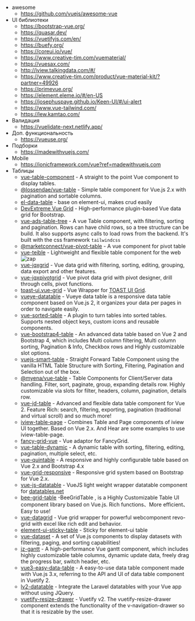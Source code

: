 - awesome
	- https://github.com/vuejs/awesome-vue
- UI библиотеки
	- https://bootstrap-vue.org/
	- https://quasar.dev/
	- https://vuetifyjs.com/en/
	- https://buefy.org/
	- https://coreui.io/vue/
	- https://www.creative-tim.com/vuematerial/
	- https://vuesax.com/
	- http://iview.talkingdata.com/#/
	- https://www.creative-tim.com/product/vue-material-kit/?partner=49926
	- https://primevue.org/
	- https://element.eleme.io/#/en-US
	- https://josephuspaye.github.io/Keen-UI/#/ui-alert
	- https://www.vue-tailwind.com/
	- https://lew.kamtao.com/
- Валидация
	- https://vuelidate-next.netlify.app/
- Доп. функциональность
	- https://vueuse.org/
- Подборки
	- https://madewithvuejs.com/
- Mobile
	- https://ionicframework.com/vue?ref=madewithvuejs.com
- Таблицы
	-   [vue-table-component](http://vue-table-component.spatie.be/) - A straight to the point Vue component to display tables.
	-   [@lossendae/vue-table](https://lossendae.github.io/vue-table) - Simple table component for Vue.js 2.x with pagination and sortable columns.
	-   [el-data-table](https://github.com/FEMessage/el-data-table) - base on element-ui, makes crud easily
	-   [DevExtreme Vue Grid](https://devexpress.github.io/devextreme-reactive/vue/grid/) - High-performance plugin-based Vue data grid for Bootstrap.
	-   [vue-ads-table-tree](https://github.com/arnedesmedt/vue-ads-table-tree) - A vue Table component, with filtering, sorting and pagination. Rows can have child rows, so a tree structure can be build. It also supports async calls to load rows from the backend. It's built with the css framework `tailwindcss`
	-   [@marketconnect/vue-pivot-table](https://github.com/MarketConnect/vue-pivot-table) - A vue component for pivot table
	-   [vue-teible](https://github.com/hiendv/teible) - Lightweight and flexible table component for the web ![zap](https://github.githubassets.com/images/icons/emoji/unicode/26a1.png)
	-   [vue-jqxgrid](https://github.com/jqwidgets/vue/tree/master/grid) - Vue data grid with filtering, sorting, editing, grouping, data export and other features.
	-   [vue-jqxpivotgrid](https://github.com/jqwidgets/vue/tree/master/pivotgrid) - Vue pivot data grid with pivot designer, drill through cells, pivot functions.
	-   [toast-ui.vue-grid](https://github.com/nhnent/toast-ui.vue-grid) - Vue Wrapper for [TOAST UI Grid](http://ui.toast.com/tui-grid/).
	-   [vueye-datatable](https://github.com/boussadjra/vueye-table) - Vueye data table is a responsive data table component based on Vue.js 2, it organizes your data per pages in order to navigate easily.
	-   [vue-sorted-table](https://github.com/BernhardtD/vue-sorted-table) - A plugin to turn tables into sorted tables. Supports nested object keys, custom icons and reusable components.
	-   [vue-bootstrap4-table](https://github.com/rubanraj54/vue-bootstrap4-table) - An advanced data table based on Vue 2 and Bootstrap 4, which includes Multi column filtering, Multi column sorting, Pagination & Info, Checkbox rows and Highly customizable slot options.
	-   [vuejs-smart-table](https://github.com/tochoromero/vuejs-smart-table) - Straight Forward Table Component using the vanilla HTML Table Structure with Sorting, Filtering, Pagination and Selection out of the box.
	-   [@myena/vue-table](https://github.com/myENA/vue-table) - Table Components for Client/Server data handling. Filter, sort, paginate, group, expanding details row. Highly customizable via slots for filter, headers, column, pagination, details row.
	-   [vue-jd-table](https://github.com/jamesdruhan/vue-jd-table) - Advanced and flexible data table component for Vue 2. Feature Rich: search, filtering, exporting, pagination (traditional and virtual scroll) and so much more!
	-   [iview-table-page](https://github.com/MengFangui/iview-table-page) - Combines Table and Page components of iview UI together. Based on Vue 2.x. And Hear are some examples to use iview-table-page.
	-   [fancy-grid-vue](https://github.com/FancyGrid/FancyGrid) - Vue adaptor for FancyGrid.
	-   [vue-table-dynamic](https://github.com/TheoXiong/vue-table-dynamic) - A dynamic table with sorting, filtering, editing, pagination, multiple select, etc.
	-   [vue-quintable](https://github.com/Quintetio/vue-quintable) - A responsive and highly configurable table based on Vue 2.x and Bootstrap 4.x
	-   [vue-grid-responsive](https://github.com/andrelmlins/vue-grid-responsive) - Responsive grid system based on Bootstrap for Vue 2.x.
	-   [vue-js-datatable](https://github.com/Parthfaladu/vue-js-datatable) - VueJS light weight wrapper datatable component for [datatables.net](https://datatables.net/)
	-   [bee-grid-table](https://github.com/jiahengaa/BeeGridTable) -BeeGridTable , is a Highly Customizable Table UI component library based on Vue.js. Rich functions、More efficient、Easy to use!
	-   [vue-datagrid](https://github.com/revolist/vue-datagrid) - Vue grid wrapper for powerful webcomponent revo-grid with excel like rich edit and behavior.
	-   [element-ui-sticky-table](https://github.com/iendeavor/element-ui-sticky-table) - Sticky for element-ui table
	-   [vue-dataset](https://github.com/kouts/vue-dataset) - A set of Vue.js components to display datasets with filtering, paging, and sorting capabilities!
	-   [jz-gantt](https://github.com/jeremyjone/jz-gantt) - A high-performance Vue gantt component, which includes highly customizable table columns, dynamic update data, freely drag the progress bar, switch header, etc.
	-   [vue3-easy-data-table](https://github.com/HC200ok/vue3-easy-data-table) - A easy-to-use data table component made with Vue.js 3.x, referring to the API and UI of data table component in Vuetify 2.
	-   [lv2-datatable](https://github.com/HELMAB/lv2-datatable) - Integrate the Laravel datatables with your Vue app without using JQuery.
	-   [vuetify-resize-drawer](https://github.com/webdevnerdstuff/vuetify-resize-drawer) - Vuetify v2. The vuetify-resize-drawer component extends the functionality of the v-navigation-drawer so that it is resizable by the user.
